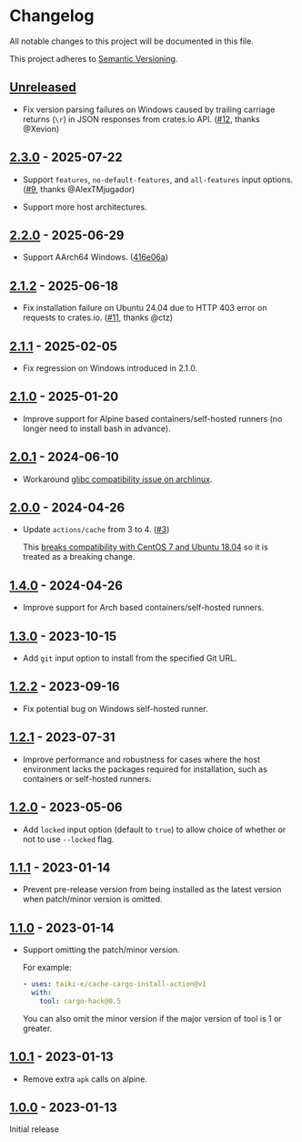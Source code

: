 # Changelog

All notable changes to this project will be documented in this file.

This project adheres to [Semantic Versioning](https://semver.org).

<!--
Note: In this file, do not use the hard wrap in the middle of a sentence for compatibility with GitHub comment style markdown rendering.
-->

## [Unreleased]

- Fix version parsing failures on Windows caused by trailing carriage returns (`\r`) in JSON responses from crates.io API. ([#12](https://github.com/taiki-e/cache-cargo-install-action/pull/12), thanks @Xevion)

## [2.3.0] - 2025-07-22

- Support `features`, `no-default-features`, and `all-features` input options. ([#9](https://github.com/taiki-e/cache-cargo-install-action/pull/9), thanks @AlexTMjugador)

- Support more host architectures.

## [2.2.0] - 2025-06-29

- Support AArch64 Windows. ([416e06a](https://github.com/taiki-e/cache-cargo-install-action/commit/416e06a71d56b46522f4853a13720491b1e04f8a))

## [2.1.2] - 2025-06-18

- Fix installation failure on Ubuntu 24.04 due to HTTP 403 error on requests to crates.io. ([#11](https://github.com/taiki-e/cache-cargo-install-action/pull/11), thanks @ctz)

## [2.1.1] - 2025-02-05

- Fix regression on Windows introduced in 2.1.0.

## [2.1.0] - 2025-01-20

- Improve support for Alpine based containers/self-hosted runners (no longer need to install bash in advance).

## [2.0.1] - 2024-06-10

- Workaround [glibc compatibility issue on archlinux](https://github.com/taiki-e/install-action/issues/521).

## [2.0.0] - 2024-04-26

- Update `actions/cache` from 3 to 4. ([#3](https://github.com/taiki-e/cache-cargo-install-action/pull/3))

  This [breaks compatibility with CentOS 7 and Ubuntu 18.04](https://github.com/actions/runner/issues/2906) so it is treated as a breaking change.

## [1.4.0] - 2024-04-26

- Improve support for Arch based containers/self-hosted runners.

## [1.3.0] - 2023-10-15

- Add `git` input option to install from the specified Git URL.

## [1.2.2] - 2023-09-16

- Fix potential bug on Windows self-hosted runner.

## [1.2.1] - 2023-07-31

- Improve performance and robustness for cases where the host environment lacks the packages required for installation, such as containers or self-hosted runners.

## [1.2.0] - 2023-05-06

- Add `locked` input option (default to `true`) to allow choice of whether or not to use `--locked` flag.

## [1.1.1] - 2023-01-14

- Prevent pre-release version from being installed as the latest version when patch/minor version is omitted.

## [1.1.0] - 2023-01-14

- Support omitting the patch/minor version.

  For example:

  ```yaml
  - uses: taiki-e/cache-cargo-install-action@v1
    with:
      tool: cargo-hack@0.5
  ```

  You can also omit the minor version if the major version of tool is 1 or greater.

## [1.0.1] - 2023-01-13

- Remove extra `apk` calls on alpine.

## [1.0.0] - 2023-01-13

Initial release

[Unreleased]: https://github.com/taiki-e/cache-cargo-install-action/compare/v2.3.0...HEAD
[2.3.0]: https://github.com/taiki-e/cache-cargo-install-action/compare/v2.2.0...v2.3.0
[2.2.0]: https://github.com/taiki-e/cache-cargo-install-action/compare/v2.1.2...v2.2.0
[2.1.2]: https://github.com/taiki-e/cache-cargo-install-action/compare/v2.1.1...v2.1.2
[2.1.1]: https://github.com/taiki-e/cache-cargo-install-action/compare/v2.1.0...v2.1.1
[2.1.0]: https://github.com/taiki-e/cache-cargo-install-action/compare/v2.0.1...v2.1.0
[2.0.1]: https://github.com/taiki-e/cache-cargo-install-action/compare/v2.0.0...v2.0.1
[2.0.0]: https://github.com/taiki-e/cache-cargo-install-action/compare/v1.4.0...v2.0.0
[1.4.0]: https://github.com/taiki-e/cache-cargo-install-action/compare/v1.3.0...v1.4.0
[1.3.0]: https://github.com/taiki-e/cache-cargo-install-action/compare/v1.2.2...v1.3.0
[1.2.2]: https://github.com/taiki-e/cache-cargo-install-action/compare/v1.2.1...v1.2.2
[1.2.1]: https://github.com/taiki-e/cache-cargo-install-action/compare/v1.2.0...v1.2.1
[1.2.0]: https://github.com/taiki-e/cache-cargo-install-action/compare/v1.1.1...v1.2.0
[1.1.1]: https://github.com/taiki-e/cache-cargo-install-action/compare/v1.1.0...v1.1.1
[1.1.0]: https://github.com/taiki-e/cache-cargo-install-action/compare/v1.0.1...v1.1.0
[1.0.1]: https://github.com/taiki-e/cache-cargo-install-action/compare/v1.0.0...v1.0.1
[1.0.0]: https://github.com/taiki-e/cache-cargo-install-action/releases/tag/v1.0.0
